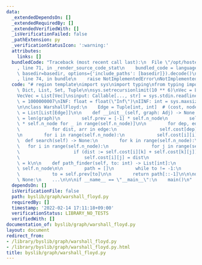 ```yaml
---
data:
  _extendedDependsOn: []
  _extendedRequiredBy: []
  _extendedVerifiedWith: []
  _isVerificationFailed: false
  _pathExtension: py
  _verificationStatusIcon: ':warning:'
  attributes:
    links: []
  bundledCode: "Traceback (most recent call last):\n  File \"/opt/hostedtoolcache/Python/3.10.2/x64/lib/python3.10/site-packages/onlinejudge_verify/documentation/build.py\"\
    , line 71, in _render_source_code_stat\n    bundled_code = language.bundle(stat.path,\
    \ basedir=basedir, options={'include_paths': [basedir]}).decode()\n  File \"/opt/hostedtoolcache/Python/3.10.2/x64/lib/python3.10/site-packages/onlinejudge_verify/languages/python.py\"\
    , line 74, in bundle\n    raise NotImplementedError\nNotImplementedError\n"
  code: "# region template\nimport sys\nimport typing\nfrom typing import Callable,\
    \ Dict, List, Set, Tuple\n\nsys.setrecursionlimit(10 ** 6)\nVec = List[int]\n\
    VecVec = List[Vec]\nsinput: Callable[..., str] = sys.stdin.readline\nMOD: int\
    \ = 1000000007\nINF: float = float(\"Inf\")\nIINF: int = sys.maxsize\n# endregion\n\
    \n\nclass WarshallFloyd:\n    Edge = Tuple[int, int]  # (cost, node)\n    Adj\
    \ = List[List[Edge]]\n\n    def __init__(self, graph: Adj) -> None:\n        self.n_node\
    \ = len(graph)\n        self.prev = [-1] * self.n_node\n        self.cost = [[INF]\
    \ * self.n_node for _ in range(self.n_node)]\n\n        for dep, edge in enumerate(graph):\n\
    \            for dist, arr in edge:\n                self.cost[dep][arr] = dist\n\
    \n        for i in range(self.n_node):\n            self.cost[i][i] = 0\n\n  \
    \  def search(self) -> None:\n        for k in range(self.n_node):\n         \
    \   for i in range(self.n_node):\n                for j in range(self.n_node):\n\
    \                    if (dist := self.cost[i][k] + self.cost[k][j]) < self.cost[i][j]:\n\
    \                        self.cost[i][j] = dist\n                        self.prev[j]\
    \ = k\n\n    def path_finder(self, to: int) -> List[int]:\n        assert to <=\
    \ self.n_node\n\n        path = []\n        while to != -1:\n            path.append(to)\n\
    \            to = self.prev[to]\n\n        return path[::-1]\n\n\ndef main() ->\
    \ None:\n    ...\n\n\nif __name__ == \"__main__\":\n    main()\n"
  dependsOn: []
  isVerificationFile: false
  path: byslib/graph/warshall_floyd.py
  requiredBy: []
  timestamp: '2022-02-14 17:11:18+09:00'
  verificationStatus: LIBRARY_NO_TESTS
  verifiedWith: []
documentation_of: byslib/graph/warshall_floyd.py
layout: document
redirect_from:
- /library/byslib/graph/warshall_floyd.py
- /library/byslib/graph/warshall_floyd.py.html
title: byslib/graph/warshall_floyd.py
---
```

